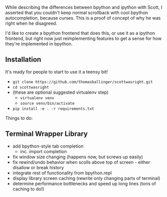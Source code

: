 While describing the differences between bpython and ipython with Scott,
I asserted that you couldn't keep normal scrollback with cool bpython
autocompletion, because curses. This is a proof of concept of why
he was right when he disagreed.

I'd like to create a bpython frontend that does this, or use it as
a ipython frontend, but right now just reimplementing features to
get a sense for how they're implemented in bpython.

Installation
------------

It's ready for people to start to use it a teensy bit!

* `git clone https://github.com/thomasballinger/scottwasright.git`
* `cd scottwasright`
* (these are optional suggested virtualenv step)
  * `virtualenv venv`
  * `source venv/bin/activate`
* `pip install -e . -r requirements.txt`

Things to do:

Terminal Wrapper Library
------------------------

* add bpython-style tab completion
    * inc. import completion
* fix window size changing (happens now, but screws up easily)
* fix rewind/undo behavior when scolls above top of screen - either disallow or
  break history
* integrate rest of functionality from bpython.repl
* display library screen caching (rewrite only changing parts of terminal)
* determine performance bottlenecks and speed up long lines (tons of caching to do!)
